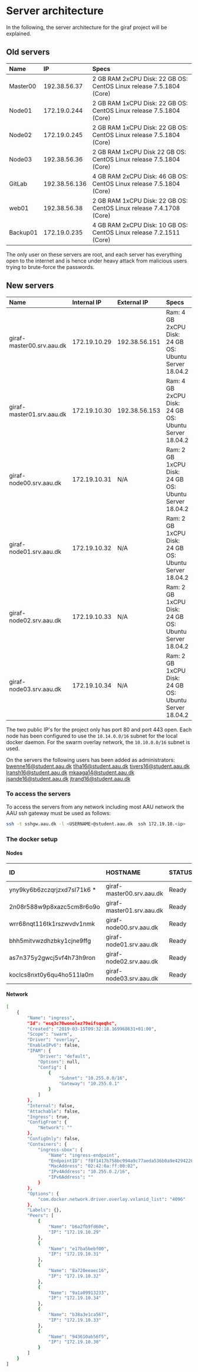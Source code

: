 # Server architecture

In the following, the server architecture for the giraf project will be explained.

## Old servers

| Name | IP | Specs |
| :--- | :- | :---- |
| Master00 |192.38.56.37 | 2 GB RAM 2xCPU Disk: 22 GB OS: CentOS Linux release 7.5.1804 (Core) |
| Node01 | 172.19.0.244 | 2 GB RAM 1xCPU Disk: 22 GB OS: CentOS Linux release 7.5.1804 (Core) |
| Node02 | 172.19.0.245 | 2 GB RAM 1xCPU Disk: 22 GB OS: CentOS Linux release 7.5.1804 (Core) |
| Node03 | 192.38.56.36 | 2 GB RAM 1xCPU Disk 22 GB OS: CentOS Linux release 7.5.1804 (Core) |
| GitLab | 192.38.56.136 | 4 GB RAM 2xCPU Disk: 46 GB OS: CentOS Linux release 7.5.1804 (Core) |
| web01 | 192.38.56.38 | 2 GB RAM 1xCPU Disk: 22 GB OS: CentOS Linux release 7.4.1708 (Core)|
| Backup01 | 172.19.0.235 | 4 GB RAM 2xCPU Disk: 10 GB OS: CentOS Linux release 7.2.1511 (Core)|

The only user on these servers are root, and each server has everything open to the internet and is hence under heavy attack from malicious users trying to brute-force the passwords.


## New servers

| Name | Internal IP | External IP| Specs |
|:---- | :---------- | :--------- | :-----|
| giraf-master00.srv.aau.dk | 172.19.10.29 | 192.38.56.151 | Ram: 4 GB 2xCPU Disk: 24 GB OS: Ubuntu Server 18.04.2 |
| giraf-master01.srv.aau.dk | 172.19.10.30 | 192.38.56.153 | Ram: 4 GB 2xCPU Disk: 24 GB OS: Ubuntu Server 18.04.2 |
| giraf-node00.srv.aau.dk | 172.19.10.31 | N/A | Ram: 2 GB 1xCPU Disk: 24 GB OS: Ubuntu Server 18.04.2 |
| giraf-node01.srv.aau.dk | 172.19.10.32 | N/A | Ram: 2 GB 1xCPU Disk: 24 GB OS: Ubuntu Server 18.04.2 |
| giraf-node02.srv.aau.dk | 172.19.10.33 | N/A | Ram: 2 GB 1xCPU Disk: 24 GB OS: Ubuntu Server 18.04.2 |
| giraf-node03.srv.aau.dk | 172.19.10.34 | N/A | Ram: 2 GB 1xCPU Disk: 24 GB OS: Ubuntu Server 18.04.2 |

The two public IP's for the project only has port 80 and port 443 open.
Each node has been configured to use the ```10.14.0.0/16``` subnet for the local docker daemon. For the swarm overlay network, the ```10.10.0.0/16``` subnet is used.

On the servers the following users has been added as administrators:
bwenne16@student.aau.dk
tlha16@student.aau.dk
tivers16@student.aau.dk
lransh16@student.aau.dk
mkaaga14@student.aau.dk
jsande16@student.aau.dk
jtrand16@student.aau.dk

### To access the servers

To access the servers from any network including most AAU network the AAU ssh gateway must be used as follows:

```bash
ssh -t sshgw.aau.dk -l <USERNAME>@student.aau.dk  ssh 172.19.10.<ip>
```

### The docker setup

#### Nodes

| ID                           | HOSTNAME                   | STATUS             | AVAILABILITY       | MANAGER STATUS     | ENGINE VERSION |
|:-----------------------------|:---------------------------|:-------------------|:-------------------|:-------------------|:---------------|
| yny9ky6b6zczqrjzxd7sl71k6 *  | giraf-master00.srv.aau.dk  | Ready              | Active             | Leader             | 18.09.3        |
| 2n08r588w9p8xazc5cm8r6o9o    | giraf-master01.srv.aau.dk  | Ready              | Active             | Reachable          | 18.09.3        |
| wrr68nqt116tk1rszwvdv1nmk    | giraf-node00.srv.aau.dk    | Ready              | Active             |                    | 18.09.3        |
| bhh5mitvwzdhzbky1cjne9ffg    | giraf-node01.srv.aau.dk    | Ready              | Active             |                    | 18.09.3        |
| as7n375y2gwcj5vf4h73h9ron    | giraf-node02.srv.aau.dk    | Ready              | Active             |                    | 18.09.3        |
| koclcs8nxt0y6qu4ho511la0m    | giraf-node03.srv.aau.dk    | Ready              | Active             |                    | 18.09.3        |

#### Network

```bash
[
    {
        "Name": "ingress",
        "Id": "esq3c70wonolez79eifsqeqhc",
        "Created": "2019-03-15T09:32:18.169968631+01:00",
        "Scope": "swarm",
        "Driver": "overlay",
        "EnableIPv6": false,
        "IPAM": {
            "Driver": "default",
            "Options": null,
            "Config": [
                {
                    "Subnet": "10.255.0.0/16",
                    "Gateway": "10.255.0.1"
                }
            ]
        },
        "Internal": false,
        "Attachable": false,
        "Ingress": true,
        "ConfigFrom": {
            "Network": ""
        },
        "ConfigOnly": false,
        "Containers": {
            "ingress-sbox": {
                "Name": "ingress-endpoint",
                "EndpointID": "f8f1417b758bc994a9c77aeda536b0a9e4294226baf29117382913e88bac8702",
                "MacAddress": "02:42:0a:ff:00:02",
                "IPv4Address": "10.255.0.2/16",
                "IPv6Address": ""
            }
        },
        "Options": {
            "com.docker.network.driver.overlay.vxlanid_list": "4096"
        },
        "Labels": {},
        "Peers": [
            {
                "Name": "b6a2fb9fd60e",
                "IP": "172.19.10.29"
            },
            {
                "Name": "e17ba5bebf00",
                "IP": "172.19.10.31"
            },
            {
                "Name": "8a720eeaec16",
                "IP": "172.19.10.32"
            },
            {
                "Name": "9a1a09913233",
                "IP": "172.19.10.34"
            },
            {
                "Name": "b38a3e1ca567",
                "IP": "172.19.10.33"
            },
            {
                "Name": "943610ab56f5",
                "IP": "172.19.10.30"
            }
        ]
    }
]
```
